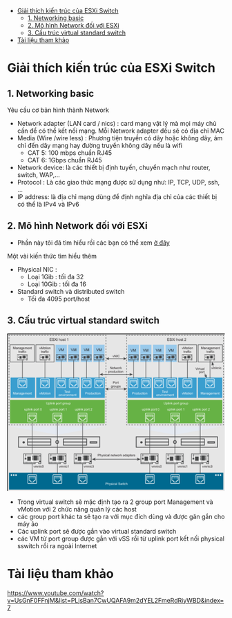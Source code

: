 - [Giải thích kiến trúc của ESXi Switch](#giải-thích-kiến-trúc-của-esxi-switch)
  - [1. Networking basic](#1-networking-basic)
  - [2. Mô hình Network đối với ESXi](#2-mô-hình-network-đối-với-esxi)
  - [3. Cấu trúc virtual standard switch](#3-cấu-trúc-virtual-standard-switch)
- [Tài liệu tham khảo](#tài-liệu-tham-khảo)
# Giải thích kiến trúc của ESXi Switch
## 1. Networking basic 
Yêu cầu cơ bản hình thành Network
- Network adapter (LAN card / nics) : card mạng vật lý mà mọi máy chủ cần để có thể kết nối mạng. Mỗi Network adapter đều sẽ có địa chỉ MAC 
- Media (Wire /wire less) : Phương tiện truyền có dây hoặc không dây, ám chỉ đến dây mạng hay đường truyền không dây nếu là wifi
  - CAT 5: 100 mbps chuẩn RJ45
  - CAT 6: 1Gbps chuẩn RJ45
- Network device: là các thiết bị định tuyến, chuyển mạch như router, switch, WAP,...
- Protocol : Là các giao thức mạng được sử dụng như: IP, TCP, UDP, ssh, ...
- IP address: là địa chỉ mạng dùng để định nghĩa địa chỉ của các thiết bị có thể là IPv4 và IPv6

## 2. Mô hình Network đối với ESXi
- Phần này tôi đã tìm hiểu rồi các bạn có thể xem [ở đây](https://github.com/thanhquang99/thuctap2023/blob/main/thuctap/06-VM-ESX/Ly-thuyet/02.networking.md)

Một vài kiến thức tìm hiểu thêm
- Physical NIC : 
  - Loại 1Gib : tối đa 32 
  - Loại 10Gib : tối đa 16
- Standard switch và distributed switch 
  - Tối đa 4095 port/host
## 3. Cấu trúc virtual standard switch
![Alt](/thuctap/anh/Screenshot_965.png)
- Trong virtual switch sẽ mặc định tạo ra 2 group port Management và vMotion với 2 chức năng quản lý các host
- các group port khác ta sẽ tạo ra với mục đích dùng và được găn gắn cho máy ảo
- Các uplink port sẽ được gắn vào virtual standard switch 
- các VM từ port group được gắn với vSS rồi từ uplink port kết nối physical sswitch rồi ra ngoài Internet

# Tài liệu tham khảo
https://www.youtube.com/watch?v=UsGnF0FFnjM&list=PLjsBan7CwUQAFA9m2dYEL2FmeRdRiyWBD&index=7
